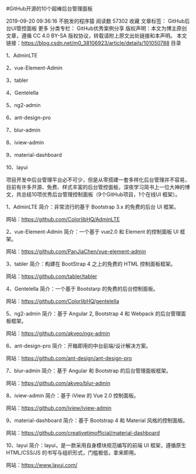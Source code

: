 #GitHub开源的10个超棒后台管理面板

2019-09-20 09:36:16 不脱发的程序猿 阅读数 57302  收藏 文章标签： GitHub后台UI管控面板 更多
分类专栏： GitHub优秀案例分享
版权声明：本文为博主原创文章，遵循 CC 4.0 BY-SA 版权协议，转载请附上原文出处链接和本声明。
本文链接：https://blog.csdn.net/m0_38106923/article/details/101050788
目录

1、AdminLTE

2、vue-Element-Admin

3、tabler

4、Gentelella

5、ng2-admin

6、ant-design-pro

7、blur-admin

8、iview-admin

9、material-dashboard

10、layui

项目开发中后台管理平台必不可少，但是从零搭建一套多样化后台管理并不容易，目前有许多开源、免费、样式丰富的后台管控面板，深夜学习简书上一位大神的博文，共总结10项优秀后台管理控制面板（9个GitHub项目，1个在线UI 框架）。

1、AdminLTE
简介：非常流行的基于 Bootstrap 3.x 的免费的后台 UI 框架。

网站：https://github.com/ColorlibHQ/AdminLTE



2、vue-Element-Admin
简介：一个基于 vue2.0 和 Element 的控制面板 UI 框架。

网站：https://github.com/PanJiaChen/vue-element-admin



3、tabler
简介：构建在 BootStrap 4 之上的免费的 HTML 控制面板框架。

网站：https://github.com/tabler/tabler



4、Gentelella
简介：一个基于 Bootstarp 的免费的后台控制面板。

网站：https://github.com/ColorlibHQ/gentelella



5、ng2-admin
简介：基于 Angular 2, Bootstrap 4 和 Webpack 的后台管理面板框架。

网站：https://github.com/akveo/ngx-admin



6、ant-design-pro
简介：开箱即用的中台前端/设计解决方案。

网站：https://github.com/ant-design/ant-design-pro



7、blur-admin
简介：基于 Angular 和 Bootstrap 的后台管理面板框架。

网站：https://github.com/akveo/blur-admin



8、iview-admin
简介：基于 iView 的 Vue 2.0 控制面板。

网站：https://github.com/iview/iview-admin



9、material-dashboard
简介：基于 Bootstrap 4 和 Material 风格的控制面板。

网站：https://github.com/creativetimofficial/material-dashboard

 



10、layui
简介：layui，是一款采用自身模块规范编写的前端 UI 框架，遵循原生 HTML/CSS/JS 的书写与组织形式，门槛极低，拿来即用。

网站：https://www.layui.com/

